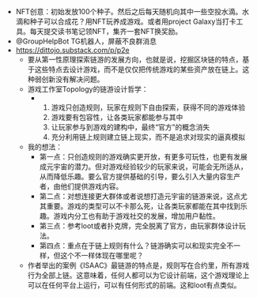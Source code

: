 - NFT创意：初始发放100个种子。然后之后每天随机向其中一些空投水滴。水滴和种子可以合成花？用NFT玩养成游戏。或者用project Galaxy当打卡工具。每天提交读书笔记领NFT，集齐一套NFT换奖励。
- @GroupHelpBot TG机器人，屏蔽不良群消息
- https://dittojo.substack.com/p/p2e
	- 要从第一性原理探索链游的发展方向，也就是说，挖掘区块链的特点，基于这些特点去设计游戏，而不是仅仅把传统游戏的某些资产放在链上。这种弱创新没有解决问题。
	- 游戏工作室Topology的链游设计哲学：
		- 1. 游戏只创造规则，玩家在规则下自由探索，获得不同的游戏体验
		  2. 游戏要有包容性，让各类玩家都能参与其中
		  3. 让玩家参与到游戏的建构中，最终“官方”的概念消失
		  4. 充分利用链上规则建立链上现实，而不是追求对现实的逼真模拟
	- 我的想法：
		- 第一点：只创造规则的游戏确实更开放，有更多可玩性，也更有发展成元宇宙的潜力。但对游戏经验较少的玩家来说，可能会无所适从，从而降低乐趣。要么官方提供基础的引导，要么引入大量内容生产者，由他们提供游戏内容。
		- 第二点：对想连接更大群体或者说想打造元宇宙的链游来说，这点尤其重要。游戏的类型可以不卡那么死，让各类玩家都能在其中找到乐趣。游戏内分工也有助于游戏社交的发展，增加用户黏性。
		- 第三点：参考loot或者扑克牌，完全脱离了官方，由玩家群体设计玩法。
		- 第四点：重点在于链上规则有什么？链游确实可以和现实完全不一样，但这个不一样体现在哪里呢？
	- 作者举出的案例《ISAAC》最链游的特点是，规则写在合约里，所有游戏行为全部上链。这意味着，任何人都可以为它设计前端，这个游戏理论上可以在任何平台上运行，可以有任何形式的前端。这和loot有点类似。
